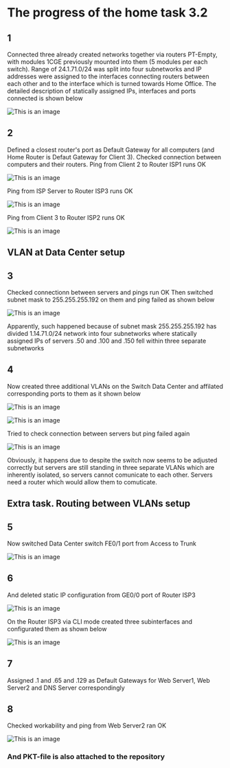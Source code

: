 # The progress of the home task 3.2

 ## 1
Connected three already created networks together via routers PT-Empty, with modules 1CGE previously mounted into them (5 modules per each switch).
Range of 24.1.71.0/24 was split into four subnetworks and IP addresses were assigned to the interfaces connecting routers between each other and to the interface which is turned towards Home Office.
The detailed description of statically assigned IPs, interfaces and ports connected is shown below

![This is an image](https://github.com/Ihor-2022/DevOps_online_Kyiv_2022Q1Q2/blob/master/m3/task3.2/001.png)

 ## 2
Defined a closest router's port as Default Gateway for all computers (and Home Router is Defaut Gateway for Client 3).
Checked connection between computers and their routers. 
Ping from Client 2 to Router ISP1 runs OK

![This is an image](https://github.com/Ihor-2022/DevOps_online_Kyiv_2022Q1Q2/blob/master/m3/task3.2/002.png)

Ping from ISP Server to Router ISP3 runs OK

![This is an image](https://github.com/Ihor-2022/DevOps_online_Kyiv_2022Q1Q2/blob/master/m3/task3.2/003.png)

Ping from Client 3 to Router ISP2 runs OK

![This is an image](https://github.com/Ihor-2022/DevOps_online_Kyiv_2022Q1Q2/blob/master/m3/task3.2/004.png)

 ## VLAN at Data Center setup
 ## 3
Checked connectionn between servers and pings run OK
Then switched subnet mask to 255.255.255.192 on them and ping failed as shown below

![This is an image](https://github.com/Ihor-2022/DevOps_online_Kyiv_2022Q1Q2/blob/master/m3/task3.2/005.png)

Apparently, such happened because of subnet mask 255.255.255.192 has divided 1.14.71.0/24 network into four subnetworks where statically assigned IPs of servers .50 and .100 and .150 fell within three separate subnetworks

 ## 4
Now created three additional VLANs on the Switch Data Center and affilated corresponding ports to them as it shown below

![This is an image](https://github.com/Ihor-2022/DevOps_online_Kyiv_2022Q1Q2/blob/master/m3/task3.2/006.png)

![This is an image](https://github.com/Ihor-2022/DevOps_online_Kyiv_2022Q1Q2/blob/master/m3/task3.2/007.png)

Tried to check connection between servers but ping failed again 

![This is an image](https://github.com/Ihor-2022/DevOps_online_Kyiv_2022Q1Q2/blob/master/m3/task3.2/008.png)

Obviously, it happens due to despite the switch now seems to be adjusted correctly but servers are still standing in three separate VLANs which are inherently isolated, so servers cannot comunicate to each other. Servers need a router which would allow them to comuticate. 

 ## Extra task. Routing between VLANs setup
 ## 5
Now switched Data Center switch FE0/1 port from Access to Trunk

![This is an image](https://github.com/Ihor-2022/DevOps_online_Kyiv_2022Q1Q2/blob/master/m3/task3.2/009.png)

 ## 6 
 And deleted static IP configuration from GE0/0 port of Router ISP3

![This is an image](https://github.com/Ihor-2022/DevOps_online_Kyiv_2022Q1Q2/blob/master/m3/task3.2/010.png)

On the Router ISP3 via CLI mode created three subinterfaces and configurated them as shown below

![This is an image](https://github.com/Ihor-2022/DevOps_online_Kyiv_2022Q1Q2/blob/master/m3/task3.2/011.png)

 ## 7
Assigned .1 and .65 and .129 as Default Gateways for Web Server1, Web Server2 and DNS Server correspondingly

 ## 8
Checked workability and ping from Web Server2 ran OK

![This is an image](https://github.com/Ihor-2022/DevOps_online_Kyiv_2022Q1Q2/blob/master/m3/task3.2/012.png)

### And PKT-file is also attached to the repository

